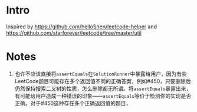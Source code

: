 # Intro

Inspired by https://github.com/helloShen/leetcode-helper and https://github.com/starforever/leetcode/tree/master/util

# Notes

1. 也许不应该直接将`assertEquals`在`SolutionRunner`中暴露给用户，因为有些LeetCode题目可能存在多个返回值不同的正确答案，例如#450，只要删除后仍然保持搜索二叉树的性质，怎么删除都无所谓。将`assertEquals`暴露出来，有可能给用户造成一种错误的印象——`assertEquals`等价于检测你的实现是否正确。对于#450这种存在多个正确返回值的题目，